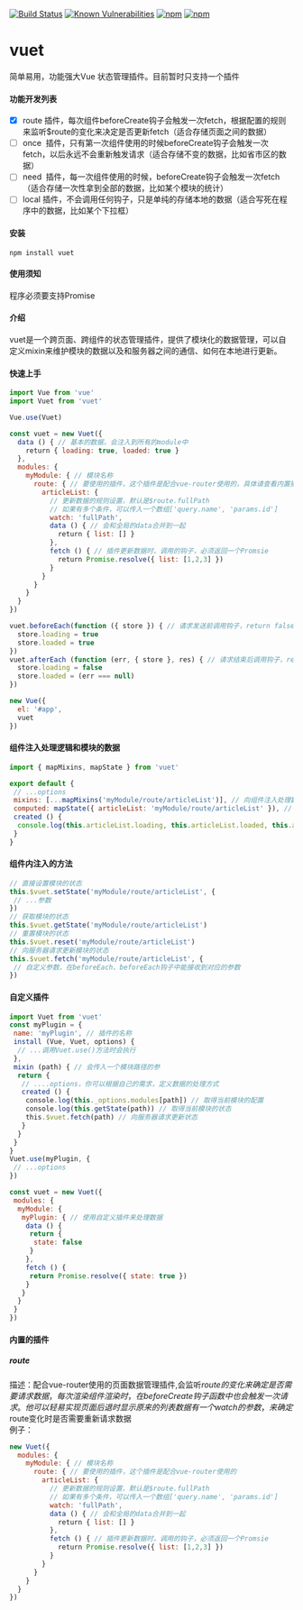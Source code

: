 [![Build Status](https://travis-ci.org/medevicex/vuet.svg?branch=master)](https://travis-ci.org/medevicex/vuet)
[![Known Vulnerabilities](https://snyk.io/test/npm/vuet/badge.svg)](https://snyk.io/test/npm/vuet)
[![npm](https://img.shields.io/npm/v/vuet.svg?style=flat-square)](https://www.npmjs.com/package/vuet) 
[![npm](https://img.shields.io/npm/dt/vuet.svg?style=flat-square)](https://www.npmjs.com/package/vuet)

# vuet
简单易用，功能强大Vue 状态管理插件。目前暂时只支持一个插件

#### 功能开发列表
- [x]  route 插件，每次组件beforeCreate钩子会触发一次fetch，根据配置的规则来监听$route的变化来决定是否更新fetch（适合存储页面之间的数据）
- [ ]  once  插件，只有第一次组件使用的时候beforeCreate钩子会触发一次fetch，以后永远不会重新触发请求（适合存储不变的数据，比如省市区的数据）
- [ ]  need  插件，每一次组件使用的时候，beforeCreate钩子会触发一次fetch（适合存储一次性拿到全部的数据，比如某个模块的统计）
- [ ]  local 插件，不会调用任何钩子，只是单纯的存储本地的数据（适合写死在程序中的数据，比如某个下拉框）

#### 安装
```
npm install vuet
```

#### 使用须知
程序必须要支持Promise  

#### 介绍
vuet是一个跨页面、跨组件的状态管理插件，提供了模块化的数据管理，可以自定义mixin来维护模块的数据以及和服务器之间的通信、如何在本地进行更新。

#### 快速上手
```javascript
import Vue from 'vue'
import Vuet from 'vuet'

Vue.use(Vuet)

const vuet = new Vuet({
  data () { // 基本的数据，会注入到所有的module中
    return { loading: true, loaded: true }
  },
  modules: {
    myModule: { // 模块名称
      route: { // 要使用的插件，这个插件是配合vue-router使用的，具体请查看内置插件相关
        articleList: {
          // 更新数据的规则设置，默认是$route.fullPath
          // 如果有多个条件，可以传入一个数组['query.name', 'params.id']
          watch: 'fullPath',
          data () { // 会和全局的data合并到一起
            return { list: [] }
          },
          fetch () { // 插件更新数据时，调用的钩子，必须返回一个Promsie
            return Promise.resolve({ list: [1,2,3] })
          }
        }
      }
    }
  }
})

vuet.beforeEach(function ({ store }) { // 请求发送前调用钩子，return false 则取消本次请求
  store.loading = true
  store.loaded = true
})
vuet.afterEach (function (err, { store }, res) { // 请求结束后调用钩子，return false 则取消更新数据
  store.loading = false
  store.loaded = (err === null)
})

new Vue({
  el: '#app',
  vuet
})

```

#### 组件注入处理逻辑和模块的数据
```javascript
import { mapMixins, mapState } from 'vuet'

export default {
 // ...options
 mixins: [...mapMixins('myModule/route/articleList')], // 向组件注入处理数据的逻辑
 computed: mapState({ articleList: 'myModule/route/articleList' }), // 使用键值的方式，和数据进行连接
 created () {
  console.log(this.articleList.loading, this.articleList.loaded, this.articleList.list)
 }
}

```
#### 组件内注入的方法
```javascript
// 直接设置模块的状态
this.$vuet.setState('myModule/route/articleList', {
 // ...参数
})
// 获取模块的状态
this.$vuet.getState('myModule/route/articleList')
// 重置模块的状态
this.$vuet.reset('myModule/route/articleList')
// 向服务器请求更新模块的状态
this.$vuet.fetch('myModule/route/articleList', {
 // 自定义参数，在beforeEach、beforeEach钩子中能接收到对应的参数
})
```

#### 自定义插件
```javascript
import Vuet from 'vuet'
const myPlugin = {
 name: 'myPlugin', // 插件的名称
 install (Vue, Vuet, options) {
  // ...调用Vuet.use()方法时会执行
 },
 mixin (path) { // 会传入一个模块路径的参
  return {
   // ....options，你可以根据自己的需求，定义数据的处理方式
   created () {
    console.log(this._options.modules[path]) // 取得当前模块的配置
    console.log(this.getState(path)) // 取得当前模块的状态
    this.$vuet.fetch(path) // 向服务器请求更新状态
   }
  }
 }
}
Vuet.use(myPlugin, {
 // ...options
})

const vuet = new Vuet({
 modules: {
  myModule: {
   myPlugin: { // 使用自定义插件来处理数据
    data () {
     return {
      state: false
     }
    },
    fetch () {
     return Promise.resolve({ state: true })
    }
   }
  }
 }
})

```

#### 内置的插件
##### route
描述：配合vue-router使用的页面数据管理插件,会监听$route的变化来确定是否需要请求数据，每次渲染组件渲染时，在beforeCreate钩子函数中也会触发一次请求。他可以轻易实现页面后退时显示原来的列表数据  
有一个watch的参数，来确定$route变化时是否需要重新请求数据  
例子：
```javascript
new Vuet({
  modules: {
    myModule: { // 模块名称
      route: { // 要使用的插件，这个插件是配合vue-router使用的
        articleList: {
          // 更新数据的规则设置，默认是$route.fullPath
          // 如果有多个条件，可以传入一个数组['query.name', 'params.id']
          watch: 'fullPath',
          data () { // 会和全局的data合并到一起
            return { list: [] }
          },
          fetch () { // 插件更新数据时，调用的钩子，必须返回一个Promsie
            return Promise.resolve({ list: [1,2,3] })
          }
        }
      }
    }
  }
})
```
